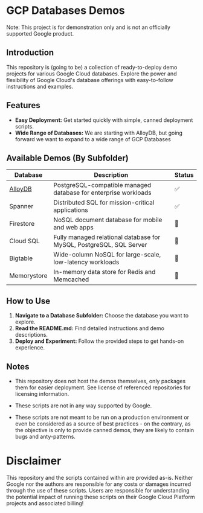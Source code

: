 # GCP Databases Demos

Note: This project is for demonstration only and is not an officially supported Google product.

## Introduction

This repository is (going to be) a collection of ready-to-deploy demo projects for various Google Cloud databases. Explore the power and flexibility of Google Cloud's database offerings with easy-to-follow instructions and examples.


## Features

* **Easy Deployment:** Get started quickly with simple, canned deployment scripts.
* **Wide Range of Databases:** We are starting with AlloyDB, but going forward we want to expand to a wide range of GCP Databases

## Available Demos (By Subfolder)

| Database     | Description                                           | Status |
|---------------|-------------------------------------------------------|--------|
| [AlloyDB](./alloydb/README.md)	   | PostgreSQL-compatible managed database for enterprise workloads | ✅     |
| Spanner      | Distributed SQL for mission-critical applications     | ✅     |
| Firestore    | NoSQL document database for mobile and web apps        | 🚧     |
| Cloud SQL    | Fully managed relational database for MySQL, PostgreSQL, SQL Server | 🚧     |
| Bigtable      | Wide-column NoSQL for large-scale, low-latency workloads | 🚧     |
| Memorystore   | In-memory data store for Redis and Memcached            | 🚧     |

## How to Use

1. **Navigate to a Database Subfolder:** Choose the database you want to explore.
2. **Read the README.md:** Find detailed instructions and demo descriptions.
3. **Deploy and Experiment:** Follow the provided steps to get hands-on experience.

## Notes

* This repository does not host the demos themselves, only packages them for easier deployment.
See license of referenced repositories for licensing information.

* These scripts are not in any way supported by Google.

* These scripts are not meant to be run on a production environment or even be considered as
a source of best practices - on the contrary, as the objective is only to provide canned demos,
they are likely to contain bugs and anty-patterns.

# Disclaimer

This repository and the scripts contained within are provided as-is. Neither Google nor the authors are responsible for any costs or damages incurred through the use of these scripts. Users are responsible for understanding the potential impact of running these scripts on their Google Cloud Platform projects and associated billing!
